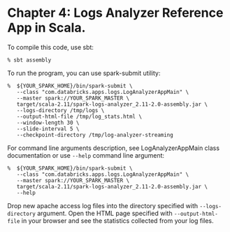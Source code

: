 # Chapter 4: Logs Analyzer Reference App in Scala.

To compile this code, use sbt:
```
% sbt assembly
```

To run the program, you can use spark-submit utility:
```
%  ${YOUR_SPARK_HOME}/bin/spark-submit \
   --class "com.databricks.apps.logs.LogAnalyzerAppMain" \
   --master spark://YOUR_SPARK_MASTER \
   target/scala-2.11/spark-logs-analyzer_2.11-2.0-assembly.jar \
   --logs-directory /tmp/logs \
   --output-html-file /tmp/log_stats.html \
   --window-length 30 \
   --slide-interval 5 \
   --checkpoint-directory /tmp/log-analyzer-streaming
```

For command line arguments description, see LogAnalyzerAppMain class documentation
or use `--help` command line argument:
```
%  ${YOUR_SPARK_HOME}/bin/spark-submit \
   --class "com.databricks.apps.logs.LogAnalyzerAppMain" \
   --master spark://YOUR_SPARK_MASTER \
   target/scala-2.11/spark-logs-analyzer_2.11-2.0-assembly.jar \
   --help
```

Drop new apache access log files into the directory specified with `--logs-directory` argument.
Open the HTML page specified with `--output-html-file` in your browser and see the statistics
collected from your log files.
